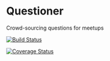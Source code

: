 # Questioner
Crowd-sourcing questions for meetups

[![Build Status](https://travis-ci.org/igbominadeveloper/questioner.svg?branch=develop)](https://travis-ci.org/igbominadeveloper/questioner)

[![Coverage Status](https://coveralls.io/repos/github/igbominadeveloper/questioner/badge.svg?branch=develop)](https://coveralls.io/github/igbominadeveloper/questioner?branch=master)